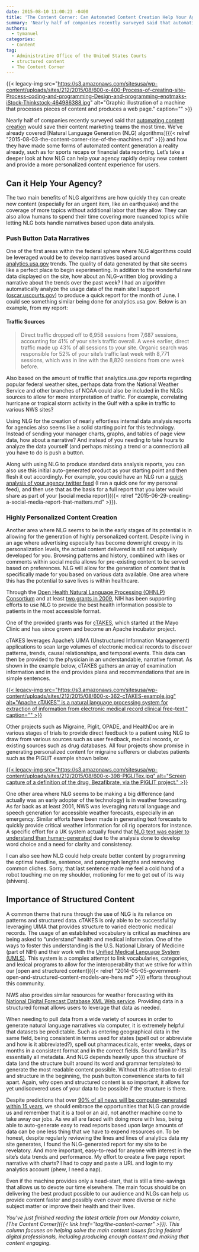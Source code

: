 ```yaml
---
date: 2015-08-10 11:00:23 -0400
title: 'The Content Corner: Can Automated Content Creation Help Your Agency?'
summary: 'Nearly half of companies recently surveyed said that automating content creation would save their content marketing teams the most time. We&rsquo;ve already covered Natural Language Generation (NLG) algorithms and how they have made some forms of automated content generation a reality already, such as for sports recaps or financial data reporting. Let&rsquo;s take a deeper'
authors:
  - tymanuel
categories:
  - Content
tag:
  - Administrative Office of the United States Courts
  - structured content
  - The Content Corner
---
```


{{< legacy-img src="https://s3.amazonaws.com/sitesusa/wp-content/uploads/sites/212/2015/08/600-x-400-Process-of-creating-site-Process-coding-and-programming-Design-and-programming-enotmaks-iStock-Thinkstock-464986388.jpg" alt="Graphic illustration of a machine that processes pieces of content and produces a web page." caption="" >}} 

Nearly half of companies recently surveyed said that [automating content creation](http://www2.getchute.com/l/16442/2015-05-20/) would save their content marketing teams the most time. We’ve already covered [Natural Language Generation (NLG) algorithms]({{< relref "2015-08-03-the-content-corner-rise-of-the-machines.md" >}}) and how they have made some forms of automated content generation a reality already, such as for sports recaps or financial data reporting. Let’s take a deeper look at how NLG can help your agency rapidly deploy new content and provide a more personalized content experience for users.

## Can it Help Your Agency?

The two main benefits of NLG algorithms are how quickly they can create new content (especially for an urgent item, like an earthquake) and the coverage of more topics without additional labor that they allow. They can also allow humans to spend their time covering more nuanced topics while letting NLG bots handle narratives based upon data analysis.

### **Push Button Data Narratives**

One of the first areas within the federal sphere where NLG algorithms could be leveraged would be to develop narratives based around [analytics.usa.gov](https://analytics.usa.gov/) trends. The quality of data generated by that site seems like a perfect place to begin experimenting. In addition to the wonderful raw data displayed on the site, how about an NLG-written blog providing a narrative about the trends over the past week? I had an algorithm automatically analyze the usage data of the main site I support ([oscar.uscourts.gov](https://oscar.uscourts.gov/)) to produce a quick report for the month of June. I could see something similar being done for analytics.usa.gov. Below is an example, from my report:

#### Traffic Sources

> Direct traffic dropped off to 6,958 sessions from 7,687 sessions, accounting for 41% of your site&#8217;s traffic overall. A week earlier, direct traffic made up 43% of all sessions to your site. Organic search was responsible for 52% of your site&#8217;s traffic last week with 8,771 sessions, which was in line with the 8,820 sessions from one week before.

Also based on the amount of traffic that analytics.usa.gov reports regarding popular federal weather sites, perhaps data from the National Weather Service and other branches of NOAA could also be included in the NLGs sources to allow for more interpretation of traffic. For example, correlating hurricane or tropical storm activity in the Gulf with a spike in traffic to various NWS sites?

Using NLG for the creation of nearly effortless internal data analysis reports for agencies also seems like a solid starting point for this technology. Instead of sending your manager charts, graphs, and tables of page view data, how about a narrative? And instead of you needing to take hours to analyze the data yourself (and perhaps missing a trend or a connection) all you have to do is push a button.

Along with using NLG to produce standard data analysis reports, you can also use this initial auto-generated product as your starting point and then flesh it out accordingly. For example, you could have an NLG run a [quick analysis of your agency twitter feed](https://quillconnect.narrativescience.com/story/d9332a1795d955f89cca3f3a0d0d4497/) (I ran a quick one for my personal feed), and then use that as the basis for a full report that you later would share as part of your [social media report]({{< relref "2015-06-29-creating-a-social-media-report-that-matters.md" >}}).

### **Highly Personalized Content Creation**

Another area where NLG seems to be in the early stages of its potential is in allowing for the generation of highly personalized content. Despite living in an age where advertising especially has become downright creepy in its personalization levels, the actual content delivered is still not uniquely developed for you. Browsing patterns and history, combined with likes or comments within social media allows for pre-existing content to be served based on preferences. NLG will allow for the generation of content that is specifically made for you based on various data available. One area where this has the potential to save lives is within healthcare.

Through the [Open Health Natural Language Processing (OHNLP) Consortium](https://wiki.nci.nih.gov/display/VKC/Open+Health+Natural+Language+Processing+%28OHNLP%29+Consortium) and at least [two grants in 2009](https://wiki.nci.nih.gov/display/VKC/OHNLP+News#OHNLPNews-TwochallengegrantshavebeenfundedthatwillbuilduponcTAKES,MayoClinic%27sClinicalTextAnalysisandKnowledgeExtractionSystem,releasedthroughtheOpenHealthNaturalLanguageProcessingConsortium(OHNLP)inMarch2009.), NIH has been supporting efforts to use NLG to provide the best health information possible to patients in the most accessible format.

One of the provided grants was for [cTAKES](http://ctakes.apache.org/), which started at the Mayo Clinic and has since grown and become an Apache incubator project.

cTAKES leverages Apache’s UIMA (Unstructured Information Management) applications to scan large volumes of electronic medical records to discover patterns, trends, causal relationships, and temporal events. This data can then be provided to the physician in an understandable, narrative format. As shown in the example below, cTAKES gathers an array of examination information and in the end provides plans and recommendations that are in simple sentences.

[{{< legacy-img src="https://s3.amazonaws.com/sitesusa/wp-content/uploads/sites/212/2015/08/600-x-362-cTAKES-example.jpg" alt="Apache cTAKES™ is a natural language processing system for extraction of information from electronic medical record clinical free-text." caption="" >}}](https://s3.amazonaws.com/sitesusa/wp-content/uploads/sites/212/2015/08/1195-x-721-cTAKES-example.jpg) 

Other projects such as Migraine, Piglit, OPADE, and HealthDoc are in various stages of trials to provide direct feedback to a patient using NLG to draw from various sources such as user feedback, medical records, or existing sources such as drug databases. All four projects show promise in generating personalized content for migraine sufferers or diabetes patients such as the PIGLIT example shown below.

[{{< legacy-img src="https://s3.amazonaws.com/sitesusa/wp-content/uploads/sites/212/2015/08/600-x-398-PIGLITex.jpg" alt="Screen capture of a definition of the drug, Bezafibrate, via the PIGLIT project." >}}](https://s3.amazonaws.com/sitesusa/wp-content/uploads/sites/212/2015/08/800-x-530-PIGLITex.jpg)

One other area where NLG seems to be making a big difference (and actually was an early adopter of the technology) is in weather forecasting. As far back as at least 2001, NWS was leveraging natural language and speech generation for accessible weather forecasts, especially in an emergency. Similar efforts have been made in generating text forecasts to quickly provide critical weather information for oil rig operators for instance. A specific effort for a UK system actually found that [NLG text was easier to understand than human-generated](http://www.sciencedirect.com/science/article/pii/S0004370205000998) due to the analysis done to develop word choice and a need for clarity and consistency.

I can also see how NLG could help create better content by programming the optimal headline, sentence, and paragraph lengths and removing common cliches. Sorry, that last sentence made me feel a cold hand of a robot touching me on my shoulder, motioning for me to get out of its way (shivers).

## Importance of Structured Content

A common theme that runs through the use of NLG is its reliance on patterns and structured data. cTAKES is only able to be successful by leveraging UIMA that provides structure to varied electronic medical records. The usage of an established vocabulary is critical as machines are being asked to “understand” health and medical information. One of the ways to foster this understanding is the U.S. National Library of Medicine (part of NIH) and their work with the [Unified Medical Language System (UMLS)](http://www.nlm.nih.gov/research/umls/about_umls.html). This system is a complex attempt to link vocabularies, categories, and lexical programs to allow for the interoperability that we strive for within our [open and structured content]({{< relref "2014-05-05-government-open-and-structured-content-models-are-here.md" >}}) efforts throughout this community.

NWS also provides similar resources for weather forecasting with its [National Digital Forecast Database XML Web service](http://graphical.weather.gov/xml/). Providing data in a structured format allows users to leverage that data as needed.

When needing to pull data from a wide variety of sources in order to generate natural language narratives via computer, it is extremely helpful that datasets be predictable. Such as entering geographical data in the same field, being consistent in terms used for states (spell out or abbreviate and how is it abbreviated?), spell out pharmaceuticals, enter weeks, days or months in a consistent format and in the correct fields. Sound familiar? Its essentially all metadata. And NLG depends heavily upon this structure of data (and the structure built around its word and grammar templates) to generate the most readable content possible. Without this attention to detail and structure in the beginning, the push button convenience starts to fall apart. Again, why open and structured content is so important, it allows for yet undiscovered uses of your data to be possible if the structure is there.

Despite predictions that over [90% of all news will be computer-generated within 15 years](http://www.wired.com/2012/04/can-an-algorithm-write-a-better-news-story-than-a-human-reporter), we should embrace the opportunities that NLG can provide us and remember that it is a tool or an aid, not another machine come to take away our jobs. As we all are faced with doing more with less, being able to auto-generate easy to read reports based upon large amounts of data can be one less thing that we have to expend resources on. To be honest, despite regularly reviewing the lines and lines of analytics data my site generates, I found the NLG-generated report for my site to be revelatory. And more important, easy-to-read for anyone with interest in the site&#8217;s data trends and performance. My effort to create a five page report narrative with charts? I had to copy and paste a URL and login to my analytics account (phew, I need a nap).

Even if the machine provides only a head-start, that is still a time-savings that allows us to devote our time elsewhere. The main focus should be on delivering the best product possible to our audience and NLGs can help us provide content faster and possibly even cover more diverse or niche subject matter or improve their health and their lives.

_You’ve just finished reading the latest article from our Monday column, [The Content Corner]({{< link href="tag/the-content-corner" >}}). This column focuses on helping solve the main content issues facing federal digital professionals, including producing enough content and making that content engaging._